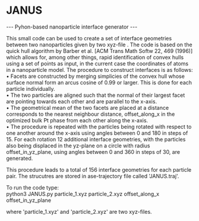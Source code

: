 # JANUS
--- Pyhon-based nanoparticle interface generator ---    
  
This small code can be used to create a set of interface geometries between two nanoparticles given by two xyz-file . The code is based on the quick hull algorithm by Barber et al. [ACM Trans Math Softw  22, 469 (1996)] which allows for, among other things, rapid identification of convex hulls using a set of points as input, in the current case the coordinates of atoms in a nanoparticle model. The procedure to construct interfaces is as follows:  
•	Facets are constructed by merging simplicies of the convex hull whose surface normal form an arcus cosine of 0.99 or larger.  This is done for each particle individually.  
•	The two particles are aligned such that the normal of their largest facet are pointing towards each other and are parallel to the x-axis.  
•	The geometrical mean of the two facets are placed at a distance corresponds to the nearest neighbour distance, offset_along_x in the optimized bulk Pt phase from each other along the x-axis.  
•	The procedure is repeated with the particles being rotated with respect to one another around the x-axis using angles between 0 and 180 in steps of 15. For each rotation 12 additional interface geometries, with the particles also being displaced in the yz-plane on a circle with radius offset_in_yz_plane, using  angles between 0 and 360 in steps of 30, are generated.  
  
This procedure leads to a total of 156 interface geometries for each particle pair. The strucutres are stored in ase-trajectory file called 'JANUS.traj'.
  
To run the code type:  
python3 JANUS.py particle_1.xyz particle_2.xyz offset_along_x offset_in_yz_plane  
  
where 'particle_1.xyz' and 'particle_2.xyz' are two xyz-files.    
